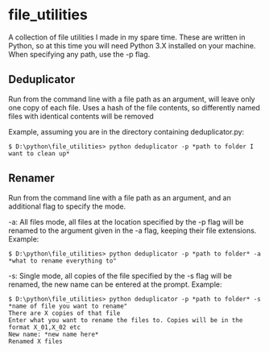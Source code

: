 # file_utilities

A collection of file utilities I made in my spare time.
These are written in Python, so at this time you will need Python 3.X installed on your machine.
When specifying any path, use the -p flag.

## Deduplicator

Run from the command line with a file path as an argument, will leave only one copy of each file.
Uses a hash of the file contents, so differently named files with identical contents will be removed

Example, assuming you are in the directory containing deduplicator.py:

```
$ D:\python\file_utilities> python deduplicator -p *path to folder I want to clean up*
```

## Renamer

Run from the command line with a file path as an argument, and an additional flag to specify the mode.

-a: All files mode, all files at the location specified by the -p flag will be renamed to the argument given in the -a flag, keeping their file extensions.
Example:

```
$ D:\python\file_utilities> python deduplicator -p *path to folder* -a *what to rename everything to"
```

-s: Single mode, all copies of the file specified by the -s flag will be renamed, the new name can be entered at the prompt.
Example:

```
$ D:\python\file_utilities> python deduplicator -p *path to folder* -s *name of file you want to rename"
There are X copies of that file
Enter what you want to rename the files to. Copies will be in the format X_01,X_02 etc
New name: *new name here*
Renamed X files
```
